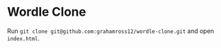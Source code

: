 # Wordle Clone

Run `git clone git@github.com:grahamross12/wordle-clone.git` and open `index.html`.
